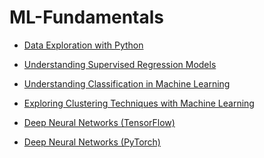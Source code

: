 # ML-Fundamentals

- [Data Exploration with Python](https://github.com/poridhiEng/poridhi-labs/tree/main/Poridhi%20Labs/MLOps%20Lab/ML-Fundamentals/01-Data%20Exploration)


- [Understanding Supervised Regression Models](https://github.com/poridhiEng/poridhi-labs/tree/main/Poridhi%20Labs/MLOps%20Lab/ML-Fundamentals/02-Regression)


- [Understanding Classification in Machine Learning](https://github.com/poridhiEng/poridhi-labs/tree/main/Poridhi%20Labs/MLOps%20Lab/ML-Fundamentals/03-Classification)



- [Exploring Clustering Techniques with Machine Learning](https://github.com/poridhiEng/poridhi-labs/tree/main/Poridhi%20Labs/MLOps%20Lab/ML-Fundamentals/04-Clustering)



- [Deep Neural Networks (TensorFlow)](https://github.com/poridhiEng/poridhi-labs/tree/main/Poridhi%20Labs/MLOps%20Lab/ML-Fundamentals/05a%20-%20Deep%20Neural%20Networks%20(TensorFlow))



- [Deep Neural Networks (PyTorch)](https://github.com/poridhiEng/poridhi-labs/tree/main/Poridhi%20Labs/MLOps%20Lab/ML-Fundamentals/05a-Deep%20Neural%20Networks%20(PyTorch))
